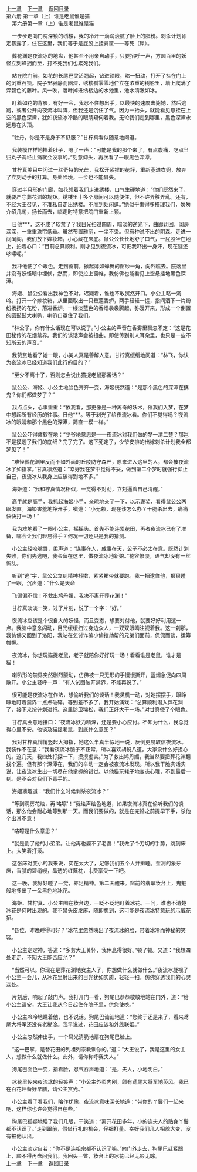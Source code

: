 
[上一章](https://github.com/xiaominghe2014/spider_book/blob/master/book/知北游/第98章.md)&nbsp;&nbsp;&nbsp;&nbsp;[下一章](https://github.com/xiaominghe2014/spider_book/blob/master/book/知北游/第100章.md)&nbsp;&nbsp;&nbsp;&nbsp;[返回目录](https://github.com/xiaominghe2014/spider_book/blob/master/book/知北游/README.md)
<br /> 第六册 第一章（上）谁是老鼠谁是猫<br />
        第六册第一章（上）谁是老鼠谁是猫

    一步步走向门院深锁的绣楼，我的冷汗一滴滴滚腻了脸上的脂粉。刺杀计划肯定暴露了，住在这里，我们等于是屁股上挂粪筐——等死（屎）。

    葬花渊是夜流冰的地盘，他甚至不用亲自动手，只要招呼一声，方圆百里的妖怪立刻蜂拥而至，打不死我们也累死我们。

    站在院门前，如花的长尾巴灵活翘起，钻进锁眼，略一扭动，打开了挂在门上的沉重石锁。院子里寂静而幽深，绣楼孤零零地伫立在浓重的树影里，墙上爬满了深碧色的藤叶。风一吹，落叶掉进绣楼边的水池里，池水清澈如冰。

    盯着如花的背影，有好一会，我忍不住想出手，以最快的速度击毙她，然后逃跑，或者公开向夜流冰叫阵，但我还是沉住了气。因为一抬头，就能看见悬挂在上空的黑色深潭，犹如夜流冰冷酷的眼睛窥伺着我。无论我们走到哪里，黑色深潭永远悬在头顶。

    “牡丹，你是不是身子不舒服？”甘柠真看似随意地问道。

    我装模作样地捧着肚子，嗯了一声：“可能是我的那个来了，有点腹痛，吃点当归丸子调经止痛就会没事的。”刻意仰头，再次看了一眼黑色深潭。

    甘柠真美目中闪过一丝奇特的光芒，我松开紧捏的花籽，重新塞进衣兜，放弃了立刻动手的打算。身处险境，一步也不能冒失。

    穿过半月形的门廊，如花领着我们走进绣楼，口气生硬地道：“你们既然来了，就要严守葬花渊的规矩。绣楼里十多个房间可以随便住，但不许弄脏弄乱。还有，不经大王召见，不准私自走出绣楼。不准到处闲逛。”她似乎懒得多搭理我们，匆匆介绍几句，扬长而去，临走时特意把院门重新上锁。

    日他***，这不成了软禁了？我目光扫过四周，暗淡的逆光下，曲廊迂回，闺房深深，一重重珠帘低垂。虽然布置雅丽，一尘不染。但有种说不出的阴森。走进一间闺阁，我们放下嫁妆箱，小心藏在床底。鼠公公长长地舒了口气，一屁股坐在地上，拍着心口：“目前总算顺利。刚才见到夜流冰，可把我吓出一身汗，现在腿还哆嗦呢。”

    我冲他使了个眼色。走到窗前，掀起薄如蝉翼的窗纱一角，向外瞧去。院落里并没有妖怪暗中埋伏，然而，即使拉上窗帷，我仿佛也能看见上空悬挂地黑色深潭。

    海姬、鼠公公看出我神色不对。迟疑着，谁也不敢贸然开口。小公主略一沉吟。打开一个嫁妆箱，从里面取出一只垂莲香炉，两手轻轻一搓，指间洒下一片纷纷扬扬的花粉，落进香炉。一缕淡蓝色的香烟袅袅腾起，弥漫开来，形成一个倒置的圆鼓鼓大喇叭，喇叭口罩住了我们。

    “林公子，你有什么话现在可以说了。”小公主的声音在香雾里飘忽不定：“这是花田秘传的花烟禁界。我们的谈话声会被扭曲。即使传到别人耳朵里，也只是一些不知所云的声音。”

    我赞赏地看了她一眼，小美人真是善解人意。甘柠真缓缓地问道：“林飞，你认为夜流冰已经知道我们此行的目的？”

    “至少不离十了，否则怎会说出猫捉老鼠那番话？”

    鼠公公、海姬、小公主地脸色齐齐一变，海姬恍然道：“是那个黑色的深潭在搞鬼？你们都做梦了？”

    我点点头，心事重重：“依我看，那更像是一种离奇的妖术，催我们入梦，在梦中想起所有经历的往事。日他***。等于剥光了给夜流冰看。你们不觉得吗？夜流冰的眼睛和那个黑色的深潭，简直一模一样。”

    鼠公公吓得瘫软在地：“少爷地意思是——夜流冰对我们做的梦一清二楚？那岂不是摸透了我们的底细？完了完了。这下死定了，少爷安排的出嫁刺杀计划我全都梦见了！”

    “难怪葬花渊里反而不如外面的丘陵防守森严，原来进入这里的人，都会被夜流冰了如指掌。”甘真凛然道：“幸好我在梦中觉得不妥，做到第二个梦时就强行抑止自己，夜流冰从我身上应该得到地不多。”

    海姬道：“我和柠真情况相似，一觉得不对劲，立刻逼着自己清醒。”

    高手就是高手，我抓起海姬小手，亲昵地亲了一下，以示褒奖，看得鼠公公两眼发直。海姬害羞地挣开手，嗔道：“小无赖，现在该怎么办？干脆杀出去，痛痛快快打一场！”

    我为难地看了一眼小公主，摇摇头。首先不能连累花田，再者夜流冰已有了准备，哪会让我们轻易得手？何况一切还只是我的猜测。

    小公主轻咬嘴唇，柔声道：“谋事在人，成事在天，公子不必太在意。既然计划失败，你们先逃吧，我会留在这里，做夜流冰地新娘。”花容惨淡，语气却没有一丝慌乱。

    听到“逃”字，鼠公公立刻精神抖擞，紧紧裙带就要跑。我一把逮住他，狠狠瞪了一眼，沉声道：“什么是天命

    飞偏偏不信！不救出鸠丹媚，我决不离开葬花渊！”

    甘柠真淡淡一笑，过了片刻，说了一个字：“好。”

    夜流冰应该是个很自大的妖怪，而且变态，想要对付他，就要好好利用这一点。我脑中意念闪动，目光缓缓扫过身边众人，一双双眼睛注视着我。这一刹那，我仿佛又回到了洛阳，我站在乞讨诈骗小偷抢劫帮的兄弟们面前，侃侃而谈，运筹帷幄。

    夜流冰，你想玩猫捉老鼠，老子就陪你好好玩一场！看看谁是老鼠，谁才是猫！

    喇叭形的禁界突然剧烈颤动，仿佛被一只无形的手慢慢撕开，蓝烟急促向四周散开。小公主轻呼一声：“有人试图破开禁界，不能再说了。”

    很可能是夜流冰在作法，想偷听我们的谈话！我灵机一动，对她摆摆手，眼睁睁地盯着禁界一点点破碎。等到差不多了，我开始演戏：“总算顺利潜入葬花渊了，接下来按计划进行。这里防卫稀松，我们正好大干一场。”对甘真使了个眼色。

    甘柠真会意地接口：“夜流冰妖力精深，还是要小心应付。不知为什么，我总觉得心里不安。他谈及猫捉老鼠，到底什么意图？”

    我对甘柠真悄悄竖起大拇指，她这么半真半假地一说，反倒更易取信夜流冰。我装作不在意：“我看夜流冰脑子不正常，所以喜欢胡说八道。大家没什么好担心的。这几天，我四处打探一下，摸摸虚实。”为了救出鸠丹媚，我当然要把葬花渊翻找个遍。但有那个深潭在，我们的举动一定会被夜流冰发现。所以我干脆实话实说，让夜流冰生出一切尽在他掌握的错觉。以他猫玩耗子地变态心理，不到最后一刻。是不会对我们下毒手的。

    海姬凑趣道：“我们什么时候刺杀夜流冰？”

    “等到洞房花烛，再‘咯嚓’！”我绘声绘色地道，如果夜流冰真在偷听我们的谈话，那么他会耐心地等到那一天。而我们要做的，就是在完婚之前提早下手，杀他个出其不意！

    “咯嚓是什么意思？”

    “就是割了他的小弟弟。让他再也娶不了老婆！”我做了个刀切的手势，跳到床上。大笑着打滚。

    这张床对变小的我来说，实在太大了，足够我们五个人并排睡。莹润的象牙床，香腻的碧绡幔，晶透的红蕤枕，:|.费享受一下吧。

    这一晚，我好好睡了一觉，养足精神。第二天醒来。窗前的翡翠妆台上，鬼魅般地多出了一朵黑色地冰花。

    海姬、甘柠真、小公主围在妆台边，一眨不眨地盯着冰花。一问，谁也不清楚冰花是何时出现的。我不禁头皮发麻，随即想到，这可能是夜流冰特意玩的示威花招。

    “各位，昨晚睡得可好？”冰花里忽然映出了夜流冰的脸，带着冰冷而神秘的笑容。

    小公主定定神，答道：“多劳大王关怀，我休息得很好。”顿了顿。又道：“我想四处走走，不知大王能否应允？”

    “当然可以。你现在是葬花渊地女主人了，你想做什么就做什么。”夜流冰凝视了小公主一会儿，从冰花里射出来的目光犹如实质，轻轻一扫，仿佛穿透我们的心灵深处。

    片刻后，响起了敲门声。我打开门一看，狗尾巴恭恭敬敬地站在门外，道：“给小公主请安，大王让我从今日起住在院子里，供您使唤。”

    小公主冷冷地瞧着他，也不说话。狗尾巴讪讪地道：“您终于还是来了，看来鸢尾大将军还没有老糊涂。我早说过，花田应该和外族联姻。”

    小公主忽然伸出手，一个耳光清脆地扇在狗尾巴脸上。

    “这一巴掌，是替花田的列祖列宗教训你的。”道：“大王说了，我是这里的女主人，想做什么就做什么。此外，请你称呼我夫人。”

    狗尾巴面色一变，捂着脸，忍气吞声地道：“是，夫人，小地明白。”

    冰花里传来夜流冰的轻笑声：“小公主外柔内刚，颇有鸢尾大将军地英风。我已在百花坪备好早膳，请公主赏光。”

    小公主看了看我们，略作犹豫，夜流冰意味深长地道：“带你的丫鬟们一起来吧，这样你也许会觉得自在些。”

    狗尾巴狐疑地瞄了我们几眼，干笑道：“离开花田多年，小的连夫人的贴身丫鬟都不认识了。”走到跟前，假借行礼的机会，仔细打量。幸好我们几人相貌大变，没有被他认出。

    小公主淡定自若：“你不是连祖宗都不认识了嘛。”向门外走去，狗尾巴赶紧跟上，顾不得再盘问我们。我回头一瞥，妆台上的冰花已经无影无踪。
  <br />
[上一章](https://github.com/xiaominghe2014/spider_book/blob/master/book/知北游/第98章.md)&nbsp;&nbsp;&nbsp;&nbsp;[下一章](https://github.com/xiaominghe2014/spider_book/blob/master/book/知北游/第100章.md)&nbsp;&nbsp;&nbsp;&nbsp;[返回目录](https://github.com/xiaominghe2014/spider_book/blob/master/book/知北游/README.md)
